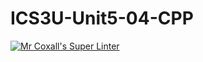 # ICS3U-Unit5-04-CPP

[![Mr Coxall's Super Linter](https://github.com/lucas-leblanc/ICS3U-Unit2-04-Python/workflows/Mr%20Coxall's%20Super%20Linter/badge.svg)](https://github.com/lucas-leblanc/ICS3U-Unit2-04-Python/actions/)
